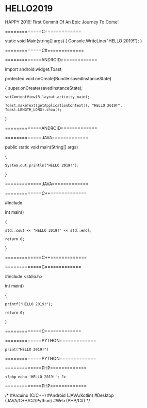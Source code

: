 # HELLO2019
HAPPY 2019! First Commit Of An Epic Journey To Come!   

=============C=============

static void Main(string[] args)
{
	Console.WriteLine("HELLO 2019!");
}

=============C#=============

=============ANDROID=============

import android.widget.Toast;

protected void onCreate(Bundle savedInstanceState)

{
	super.onCreate(savedInstanceState);
	
	setContentView(R.layout.activity_main);
	
	Toast.makeText(getApplicationContext(), "HELLO 2019!", Toast.LENGTH_LONG).show();
	
}

=============ANDROID=============

=============JAVA=============

public static void main(String[] args)

{

	System.out.println("HELLO 2019!");
	
}

=============JAVA=============

=============C++=============

#include <iostream>
	
int main()

{

	std::cout << "HELLO 2019!" << std::endl;
	
	return 0;
	
}
	
=============C++=============

=============C=============

#include <stdio.h>

int main()

{

	printf("HELLO 2019!");
	
	return 0;
	
}

=============C=============

=============PYTHON=============

	print("HELLO 2019!")
	
=============PYTHON=============

=============PHP=============

	<?php echo 'HELLO 2019!'; ?>
	
=============PHP=============

/*
#Arduino (C/C++)
#Android (JAVA/Kotlin)
#Desktop (JAVA/C++/C#/Python)
#Web     (PHP/C#)
*/
